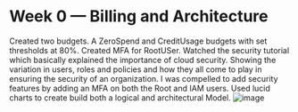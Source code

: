 # Week 0 — Billing and Architecture
Created two budgets. A ZeroSpend and CreditUsage budgets with set thresholds at 80%. 
Created MFA for RootUSer. 
Watched the security tutorial which basically explained the importance of cloud security. Showing the variation in users, roles and policies and how they all come to play in ensuring the security of an organization. I was compelled to add security features by adding an MFA on both the Root and IAM users. 
Used lucid charts to create build both a logical and architectural Model.
![image](https://user-images.githubusercontent.com/65923155/219842856-9b392aa6-1d08-4cf2-b117-e812531c7ce8.png)
